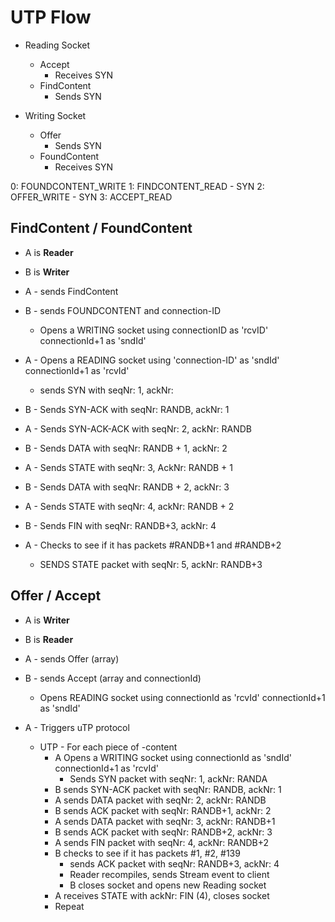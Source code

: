 # UTP Flow

- Reading Socket

  - Accept
    - Receives SYN
  - FindContent
    - Sends SYN

- Writing Socket
  - Offer
    - Sends SYN
  - FoundContent
    - Receives SYN

0: FOUNDCONTENT_WRITE
1: FINDCONTENT_READ - SYN
2: OFFER_WRITE - SYN
3: ACCEPT_READ




## FindContent / FoundContent

- A is **Reader**
- B is **Writer**

- A - sends FindContent
- B - sends FOUNDCONTENT and connection-ID
  - Opens a WRITING socket using connectionID as 'rcvID' connectionId+1 as 'sndId' 
- A - Opens a READING socket using 'connection-ID' as 'sndId' connectionId+1 as 'rcvId'
  - sends SYN with seqNr: 1, ackNr:
- B - Sends SYN-ACK with seqNr: RANDB, ackNr: 1
- A - Sends SYN-ACK-ACK with seqNr: 2, ackNr: RANDB
- B - Sends DATA with seqNr: RANDB + 1, ackNr: 2
- A - Sends STATE with seqNr: 3, AckNr: RANDB + 1
- B - Sends DATA with seqNr: RANDB + 2, ackNr: 3
- A - Sends STATE with seqNr: 4, ackNr: RANDB + 2
- B - Sends FIN with seqNr: RANDB+3, ackNr: 4
- A - Checks to see if it has packets #RANDB+1 and #RANDB+2
  - SENDS STATE packet with seqNr: 5, ackNr: RANDB+3

## Offer / Accept

- A is **Writer**
- B is **Reader**

- A - sends Offer (array)
- B - sends Accept (array and connectionId)
  - Opens READING socket using connectionId as 'rcvId' connectionId+1 as 'sndId'
- A - Triggers uTP protocol

  - UTP - For each piece of -content
    - A Opens a WRITING socket using connectionId as 'sndId' connectionId+1 as 'rcvId'
      - Sends SYN packet with seqNr: 1, ackNr: RANDA
    - B sends SYN-ACK packet with seqNr: RANDB, ackNr: 1
    - A sends DATA packet with seqNr: 2, ackNr: RANDB
    - B sends ACK packet with seqNr: RANDB+1, ackNr: 2
    - A sends DATA packet with seqNr: 3, ackNr: RANDB+1
    - B sends ACK packet with seqNr: RANDB+2, ackNr: 3
    - A sends FIN packet with seqNr: 4, ackNr: RANDB+2
    - B checks to see if it has packets #1, #2, #139
      - sends ACK packet with seqNr: RANDB+3, ackNr: 4
      - Reader recompiles, sends Stream event to client
      - B closes socket and opens new Reading socket
    - A receives STATE with ackNr: FIN (4), closes socket
    - Repeat
